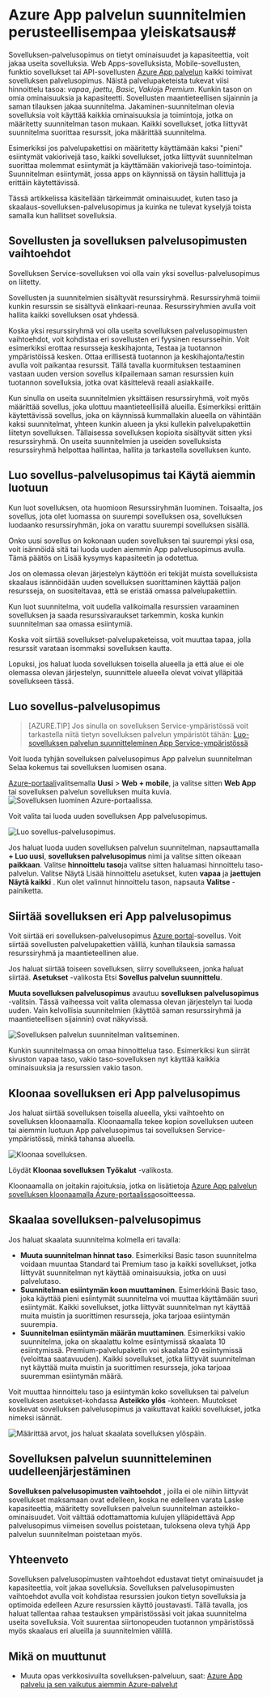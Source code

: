 <properties
    pageTitle="Azure App palvelun suunnitelmien perusteellisempaa yleiskatsaus | Microsoft Azure"
    description="Katso, miten sovelluksen palvelun suunnitelmien Azure App Service-työstä, miten hyötyä käyttökokemuksen hallinta."
    keywords="sovelluksen, azure app palvelun, skaalaus-skaalattava-sovelluksen palvelusopimus-sovelluksen palvelun kustannukset"
    services="app-service"
    documentationCenter=""
    authors="btardif"
    manager="wpickett"
    editor=""/>

<tags
    ms.service="app-service"
    ms.workload="na"
    ms.tgt_pltfrm="na"
    ms.devlang="na"
    ms.topic="article"
    ms.date="10/13/2016"
    ms.author="byvinyal"/>

# <a name="azure-app-service-plans-in-depth-overview"></a>Azure App palvelun suunnitelmien perusteellisempaa yleiskatsaus#

Sovelluksen-palvelusopimus on tietyt ominaisuudet ja kapasiteettia, voit jakaa useita sovelluksia. Web Apps-sovelluksista, Mobile-sovellusten, funktio sovellukset tai API-sovellusten [Azure App palvelun](http://go.microsoft.com/fwlink/?LinkId=529714) kaikki toimivat sovelluksen palvelusopimus. Näistä palvelupaketeista tukevat viisi hinnoittelu tasoa: *vapaa*, *jaettu*, *Basic*, *Vakio*ja *Premium*. Kunkin tason on omia ominaisuuksia ja kapasiteetti. Sovellusten maantieteellisen sijainnin ja saman tilauksen jakaa suunnitelma. Jakaminen-suunnitelman olevia sovelluksia voit käyttää kaikkia ominaisuuksia ja toimintoja, jotka on määritetty suunnitelman tason mukaan. Kaikki sovellukset, jotka liittyvät suunnitelma suorittaa resurssit, joka määrittää suunnitelma.

Esimerkiksi jos palvelupakettisi on määritetty käyttämään kaksi "pieni" esiintymät vakiorivejä taso, kaikki sovellukset, jotka liittyvät suunnitelman suorittaa molemmat esiintymät ja käyttämään vakiorivejä taso-toimintoja. Suunnitelman esiintymät, jossa apps on käynnissä on täysin hallittuja ja erittäin käytettävissä.

Tässä artikkelissa käsitellään tärkeimmät ominaisuudet, kuten taso ja skaalaus-sovelluksen-palvelusopimus ja kuinka ne tulevat kyselyjä toista samalla kun hallitset sovelluksia.

## <a name="apps-and-app-service-plans"></a>Sovellusten ja sovelluksen palvelusopimusten vaihtoehdot

Sovelluksen Service-sovelluksen voi olla vain yksi sovellus-palvelusopimus on liitetty.

Sovellusten ja suunnitelmien sisältyvät resurssiryhmä. Resurssiryhmä toimii kunkin resurssin se sisältyvä elinkaari-reunaa. Resurssiryhmien avulla voit hallita kaikki sovelluksen osat yhdessä.

Koska yksi resurssiryhmä voi olla useita sovelluksen palvelusopimusten vaihtoehdot, voit kohdistaa eri sovellusten eri fyysinen resursseihin. Voit esimerkiksi erottaa resursseja keskihajonta, Testaa ja tuotannon ympäristöissä kesken. Ottaa erillisestä tuotannon ja keskihajonta/testin avulla voit paikantaa resurssit. Tällä tavalla kuormituksen testaaminen vastaan uuden version sovellus kilpailemaan saman resurssien kuin tuotannon sovelluksia, jotka ovat käsittelevä reaali asiakkaille.

Kun sinulla on useita suunnitelmien yksittäisen resurssiryhmä, voit myös määrittää sovellus, joka ulottuu maantieteellisillä alueilla. Esimerkiksi erittäin käytettävissä sovellus, joka on käynnissä kummallakin alueella on vähintään kaksi suunnitelmat, yhteen kunkin alueen ja yksi kullekin palvelupakettiin liitetyn sovelluksen. Tällaisessa sovelluksen kopioita sisältyvät sitten yksi resurssiryhmä. On useita suunnitelmien ja useiden sovelluksista resurssiryhmä helpottaa hallintaa, hallita ja tarkastella sovelluksen kunto.

## <a name="create-an-app-service-plan-or-use-existing-one"></a>Luo sovellus-palvelusopimus tai Käytä aiemmin luotuun

Kun luot sovelluksen, ota huomioon Resurssiryhmän luominen. Toisaalta, jos sovellus, jota olet luomassa on suurempi sovelluksen osa, sovelluksen luodaanko resurssiryhmän, joka on varattu suurempi sovelluksen sisällä.

Onko uusi sovellus on kokonaan uuden sovelluksen tai suurempi yksi osa, voit isännöidä sitä tai luoda uuden aiemmin App palvelusopimus avulla. Tämä päätös on Lisää kysymys kapasiteetin ja odotettua.

Jos on olemassa olevan järjestelyn käyttöön eri tekijät muista sovelluksista skaalaus isännöidään uuden sovelluksen suorittaminen käyttää paljon resursseja, on suositeltavaa, että se eristää omassa palvelupakettiin.

Kun luot suunnitelma, voit uudella valikoimalla resurssien varaaminen sovelluksen ja saada resurssivaraukset tarkemmin, koska kunkin suunnitelman saa omassa esiintymiä.

Koska voit siirtää sovellukset-palvelupaketeissa, voit muuttaa tapaa, jolla resurssit varataan isommaksi sovelluksen kautta.

Lopuksi, jos haluat luoda sovelluksen toisella alueella ja että alue ei ole olemassa olevan järjestelyn, suunnittele alueella olevat voivat ylläpitää sovellukseen tässä.

## <a name="create-an-app-service-plan"></a>Luo sovellus-palvelusopimus

>[AZURE.TIP] Jos sinulla on sovelluksen Service-ympäristössä voit tarkastella niitä tietyn sovelluksen palvelun ympäristöt tähän: [Luo-sovelluksen palvelun suunnitteleminen App Service-ympäristössä](../app-service-web/app-service-web-how-to-create-a-web-app-in-an-ase.md#createplan)

Voit luoda tyhjän sovelluksen palvelusopimus App palvelun suunnitelman Selaa kokemus tai sovelluksen luomisen osana.

[Azure-portaali](https://portal.azure.com)valitsemalla **Uusi** > **Web + mobile**, ja valitse sitten **Web App** tai sovelluksen palvelun sovelluksen muita kuvia.
![Sovelluksen luominen Azure-portaalissa.][createWebApp]

Voit valita tai luoda uuden sovelluksen App palvelusopimus.

 ![Luo sovellus-palvelusopimus.][createASP]

Jos haluat luoda uuden sovelluksen palvelun suunnitelman, napsauttamalla **+ Luo uusi**, **sovelluksen palvelusopimus** nimi ja valitse sitten oikeaan **paikkaan**. Valitse **hinnoittelu taso**ja valitse sitten haluamasi hinnoittelu taso-palvelun. Valitse Näytä Lisää hinnoittelu asetukset, kuten **vapaa** ja **jaettujen** **Näytä kaikki** . Kun olet valinnut hinnoittelu tason, napsauta **Valitse** -painiketta.

## <a name="move-an-app-to-a-different-app-service-plan"></a>Siirtää sovelluksen eri App palvelusopimus

Voit siirtää eri sovelluksen-palvelusopimus [Azure portal](https://portal.azure.com)-sovellus. Voit siirtää sovellusten palvelupakettien välillä, kunhan tilauksia samassa resurssiryhmä ja maantieteellinen alue.

Jos haluat siirtää toiseen sovelluksen, siirry sovellukseen, jonka haluat siirtää. **Asetukset** -valikosta Etsi **Sovellus palvelun suunnittelu**.

**Muuta sovelluksen palvelusopimus** avautuu **sovelluksen palvelusopimus** -valitsin. Tässä vaiheessa voit valita olemassa olevan järjestelyn tai luoda uuden. Vain kelvollisia suunnitelmien (käyttöä saman resurssiryhmä ja maantieteellisen sijainnin) ovat näkyvissä.

![Sovelluksen palvelun suunnitelman valitseminen.][change]

Kunkin suunnitelmassa on omaa hinnoittelua taso. Esimerkiksi kun siirrät sivuston vapaa taso, vakio taso-sovelluksen nyt käyttää kaikkia ominaisuuksia ja resurssien vakio tason.

## <a name="clone-an-app-to-a-different-app-service-plan"></a>Kloonaa sovelluksen eri App palvelusopimus
Jos haluat siirtää sovelluksen toisella alueella, yksi vaihtoehto on sovelluksen kloonaamalla. Kloonaamalla tekee kopion sovelluksen uuteen tai aiemmin luotuun App palvelusopimus tai sovelluksen Service-ympäristössä, minkä tahansa alueella.

 ![Kloonaa sovelluksen.][appclone]

Löydät **Kloonaa sovelluksen** **Työkalut** -valikosta.

Kloonaamalla on joitakin rajoituksia, jotka on lisätietoja [Azure App palvelun sovelluksen kloonaamalla Azure-portaalissa](../app-service-web/app-service-web-app-cloning-portal.md)osoitteessa.

## <a name="scale-an-app-service-plan"></a>Skaalaa sovelluksen-palvelusopimus

Jos haluat skaalata suunnitelma kolmella eri tavalla:

- **Muuta suunnitelman hinnat taso**. Esimerkiksi Basic tason suunnitelma voidaan muuntaa Standard tai Premium taso ja kaikki sovellukset, jotka liittyvät suunnitelman nyt käyttää ominaisuuksia, jotka on uusi palvelutaso.
- **Suunnitelman esiintymän koon muuttaminen**. Esimerkkinä Basic taso, joka käyttää pieni esiintymät suunnitelma voi muuttaa käyttämään suuri esiintymät. Kaikki sovellukset, jotka liittyvät suunnitelman nyt käyttää muita muistin ja suorittimen resursseja, joka tarjoaa esiintymän suurempia.
- **Suunnitelman esiintymän määrän muuttaminen**. Esimerkiksi vakio suunnitelma, joka on skaalattu kolme esiintymissä skaalata 10 esiintymissä. Premium-palvelupaketin voi skaalata 20 esiintymissä (veloittaa saatavuuden). Kaikki sovellukset, jotka liittyvät suunnitelman nyt käyttää muita muistin ja suorittimen resursseja, joka tarjoaa suuremman esiintymän määrä.

Voit muuttaa hinnoittelu taso ja esiintymän koko sovelluksen tai palvelun sovelluksen asetukset-kohdassa **Asteikko ylös** -kohteen. Muutokset koskevat sovelluksen palvelusopimus ja vaikuttavat kaikki sovellukset, jotka nimeksi isännät.

 ![Määrittää arvot, jos haluat skaalata sovelluksen ylöspäin.][pricingtier]

## <a name="app-service-plan-cleanup"></a>Sovelluksen palvelun suunnitteleminen uudelleenjärjestäminen
**Sovelluksen palvelusopimusten vaihtoehdot** , joilla ei ole niihin liittyvät sovellukset maksamaan ovat edelleen, koska ne edelleen varata Laske kapasiteettia, määritetty sovelluksen palvelun suunnitelman asteikko-ominaisuudet.
Voit välttää odottamattomia kulujen ylläpidettävä App palvelusopimus viimeisen sovellus poistetaan, tuloksena oleva tyhjä App palvelun suunnitelman poistetaan myös.


## <a name="summary"></a>Yhteenveto

Sovelluksen palvelusopimusten vaihtoehdot edustavat tietyt ominaisuudet ja kapasiteettia, voit jakaa sovelluksia. Sovelluksen palvelusopimusten vaihtoehdot avulla voit kohdistaa resurssien joukon tietyn sovelluksia ja optimoida edelleen Azure resurssien käyttö joustavasti. Tällä tavalla, jos haluat tallentaa rahaa testauksen ympäristössäsi voit jakaa suunnitelma useita sovelluksia. Voit suurentaa siirtonopeuden tuotannon ympäristössä myös skaalaus eri alueilla ja suunnitelmien välillä.

## <a name="whats-changed"></a>Mikä on muuttunut

* Muuta opas verkkosivuilta sovelluksen-palveluun, saat: [Azure App palvelu ja sen vaikutus aiemmin Azure-palvelut](http://go.microsoft.com/fwlink/?LinkId=529714)

[pricingtier]: ./media/azure-web-sites-web-hosting-plans-in-depth-overview/appserviceplan-pricingtier.png
[assign]: ./media/azure-web-sites-web-hosting-plans-in-depth-overview/assing-appserviceplan.png
[change]: ./media/azure-web-sites-web-hosting-plans-in-depth-overview/change-appserviceplan.png
[createASP]: ./media/azure-web-sites-web-hosting-plans-in-depth-overview/create-appserviceplan.png
[createWebApp]: ./media/azure-web-sites-web-hosting-plans-in-depth-overview/create-web-app.png
[appclone]: ./media/azure-web-sites-web-hosting-plans-in-depth-overview/app-clone.png
